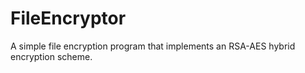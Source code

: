 # FileEncryptor
A simple file encryption program that implements an RSA-AES hybrid encryption scheme.
